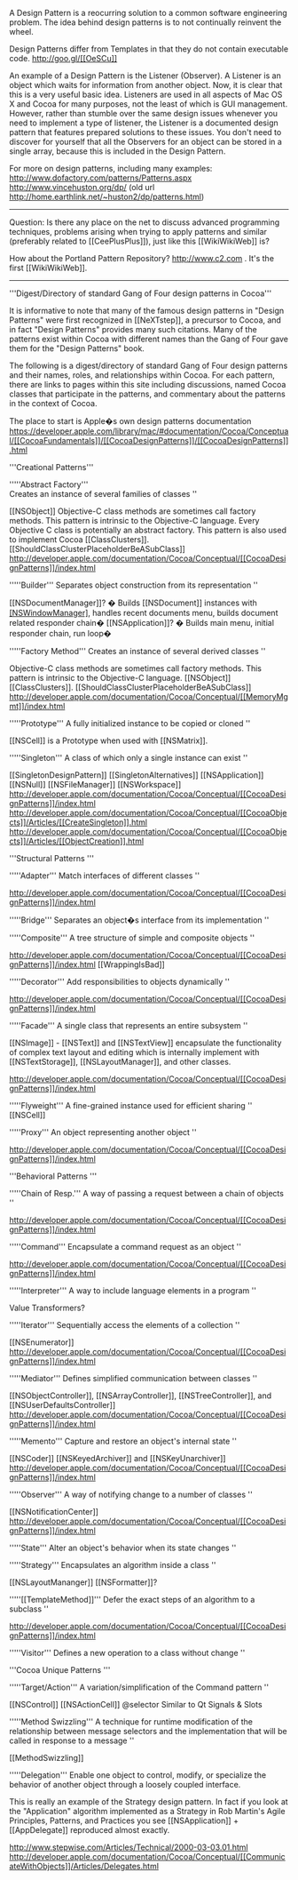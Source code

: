 A Design Pattern is a reocurring solution to a common software engineering problem. The idea behind design patterns is to not continually reinvent the wheel.

Design Patterns differ from Templates in that they do not contain executable code. http://goo.gl/[[OeSCu]]

An example of a Design Pattern is the Listener (Observer). A Listener is an object which waits for information from another object. Now, it is clear that this is a very useful basic idea. Listeners are used in all aspects of Mac OS X and Cocoa for many purposes, not the least of which is GUI management. However, rather than stumble over the same design issues whenever you need to implement a type of listener, the Listener is a documented design pattern that features prepared solutions to these issues. You don't need to discover for yourself that all the Observers for an object can be stored in a single array, because this is included in the Design Pattern.

For more on design patterns, including many examples:
http://www.dofactory.com/patterns/Patterns.aspx
http://www.vincehuston.org/dp/ (old url http://home.earthlink.net/~huston2/dp/patterns.html)


------------

Question: Is there any place on the net to discuss advanced programming techniques, problems arising when trying to apply patterns and similar (preferably related to [[CeePlusPlus]]), just like this [[WikiWikiWeb]] is?

How about the Portland Pattern Repository? http://www.c2.com . It's the first [[WikiWikiWeb]].

----
'''Digest/Directory of standard Gang of Four design patterns in Cocoa''' 
 
It is informative to note that many of the famous design patterns in "Design Patterns" were first recognized in [[NeXTstep]], a precursor to Cocoa, and in fact "Design Patterns" provides many such citations.  Many of the patterns exist within Cocoa with different names than the Gang of Four gave them for the "Design Patterns" book.  

The following is a digest/directory of standard Gang of Four design patterns and their names, roles, and relationships within Cocoa.  For each pattern, there are links to pages within this site including discussions, named Cocoa classes that participate in the patterns, and commentary about the patterns in the context of Cocoa.

The place to start is Apple�s own design patterns documentation https://developer.apple.com/library/mac/#documentation/Cocoa/Conceptual/[[CocoaFundamentals]]/[[CocoaDesignPatterns]]/[[CocoaDesignPatterns]].html


'''Creational Patterns''' 
  
'''''Abstract Factory'''   
Creates an instance of several families of classes ''

[[NSObject]]  Objective-C class methods are sometimes call factory methods.  This pattern is intrinsic to the Objective-C language.   Every Objective C class is potentially an abstract factory.  This pattern is also used to implement Cocoa [[ClassClusters]].  [[ShouldClassClusterPlaceholderBeASubClass]] http://developer.apple.com/documentation/Cocoa/Conceptual/[[CocoaDesignPatterns]]/index.html

'''''Builder'''   Separates object construction from its representation '' 
  
[[NSDocumentManager]]? � Builds [[NSDocument]] instances with [[NSWindowManager]](s), handles recent documents menu, builds document related responder chain�
[[NSApplication]]? � Builds main menu, initial responder chain, run loop�

'''''Factory Method'''   Creates an instance of several derived classes '' 

Objective-C class methods are sometimes call factory methods.  This pattern is intrinsic to the Objective-C language. 
[[NSObject]]   [[ClassClusters]].  [[ShouldClassClusterPlaceholderBeASubClass]]   http://developer.apple.com/documentation/Cocoa/Conceptual/[[MemoryMgmt]]/index.html

'''''Prototype'''   A fully initialized instance to be copied or cloned '' 
 
[[NSCell]] is a Prototype when used with [[NSMatrix]].

'''''Singleton'''   A class of which only a single instance can exist '' 
 
[[SingletonDesignPattern]] [[SingletonAlternatives]] [[NSApplication]] [[NSNull]] [[NSFileManager]] [[NSWorkspace]]
http://developer.apple.com/documentation/Cocoa/Conceptual/[[CocoaDesignPatterns]]/index.html http://developer.apple.com/documentation/Cocoa/Conceptual/[[CocoaObjects]]/Articles/[[CreateSingleton]].html http://developer.apple.com/documentation/Cocoa/Conceptual/[[CocoaObjects]]/Articles/[[ObjectCreation]].html 



'''Structural Patterns '''

'''''Adapter'''   Match interfaces of different classes ''

http://developer.apple.com/documentation/Cocoa/Conceptual/[[CocoaDesignPatterns]]/index.html
 
'''''Bridge'''   Separates an object�s interface from its implementation ''
 
'''''Composite'''   A tree structure of simple and composite objects ''

http://developer.apple.com/documentation/Cocoa/Conceptual/[[CocoaDesignPatterns]]/index.html [[WrappingIsBad]]
 
'''''Decorator'''   Add responsibilities to objects dynamically ''

http://developer.apple.com/documentation/Cocoa/Conceptual/[[CocoaDesignPatterns]]/index.html
 
'''''Facade'''   A single class that represents an entire subsystem '' 

[[NSImage]] - [[NSText]] and [[NSTextView]] encapsulate the functionality of complex text layout and editing which is internally implement with [[NSTextStorage]], [[NSLayoutManager]], and other classes.

http://developer.apple.com/documentation/Cocoa/Conceptual/[[CocoaDesignPatterns]]/index.html

'''''Flyweight'''   A fine-grained instance used for efficient sharing '' 
[[NSCell]] 

'''''Proxy'''   An object representing another object '' 

http://developer.apple.com/documentation/Cocoa/Conceptual/[[CocoaDesignPatterns]]/index.html



'''Behavioral Patterns ''' 

'''''Chain of Resp.'''   A way of passing a request between a chain of objects '' 

http://developer.apple.com/documentation/Cocoa/Conceptual/[[CocoaDesignPatterns]]/index.html

'''''Command'''  Encapsulate a command request as an object '' 

http://developer.apple.com/documentation/Cocoa/Conceptual/[[CocoaDesignPatterns]]/index.html

'''''Interpreter'''   A way to include language elements in a program '' 

Value Transformers?

'''''Iterator'''   Sequentially access the elements of a collection '' 

[[NSEnumerator]]  http://developer.apple.com/documentation/Cocoa/Conceptual/[[CocoaDesignPatterns]]/index.html

'''''Mediator'''   Defines simplified communication between classes '' 

[[NSObjectController]], [[NSArrayController]], [[NSTreeController]], and [[NSUserDefaultsController]]
http://developer.apple.com/documentation/Cocoa/Conceptual/[[CocoaDesignPatterns]]/index.html

'''''Memento'''   Capture and restore an object's internal state '' 

[[NSCoder]] [[NSKeyedArchiver]] and [[NSKeyUnarchiver]] 
http://developer.apple.com/documentation/Cocoa/Conceptual/[[CocoaDesignPatterns]]/index.html

'''''Observer'''   A way of notifying change to a number of classes '' 

[[NSNotificationCenter]] 
http://developer.apple.com/documentation/Cocoa/Conceptual/[[CocoaDesignPatterns]]/index.html

'''''State'''   Alter an object's behavior when its state changes '' 

'''''Strategy'''   Encapsulates an algorithm inside a class '' 

[[NSLayoutMananger]] [[NSFormatter]]?

'''''[[TemplateMethod]]'''   Defer the exact steps of an algorithm to a subclass '' 

http://developer.apple.com/documentation/Cocoa/Conceptual/[[CocoaDesignPatterns]]/index.html

'''''Visitor'''   Defines a new operation to a class without change '' 



'''Cocoa Unique Patterns ''' 
  
'''''Target/Action'''   A variation/simplification of the Command pattern '' 

[[NSControl]] [[NSActionCell]] @selector Similar to Qt Signals & Slots

'''''Method Swizzling'''  A technique for runtime modification of the relationship between message selectors and the implementation that will be called in response to a message '' 

[[MethodSwizzling]]

'''''Delegation'''  Enable one object to control, modify, or specialize the behavior of another object through a loosely coupled interface.

This is really an example of the Strategy design pattern.  In fact if you look at the "Application" algorithm implemented as a Strategy in Rob Martin's Agile Principles, Patterns, and Practices you see [[NSApplication]] + [[AppDelegate]] reproduced almost exactly.

http://www.stepwise.com/Articles/Technical/2000-03-03.01.html
http://developer.apple.com/documentation/Cocoa/Conceptual/[[CommunicateWithObjects]]/Articles/Delegates.html